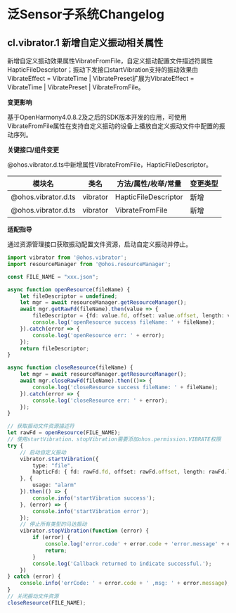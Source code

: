 # 泛Sensor子系统Changelog

## cl.vibrator.1 新增自定义振动相关属性

新增自定义振动效果属性VibrateFromFile，自定义振动配置文件描述符属性HapticFileDescriptor；振动下发接口startVibration支持的振动效果由VibrateEffect = VibrateTime | VibratePreset扩展为VibrateEffect = VibrateTime | VibratePreset | VibrateFromFile。

**变更影响**

基于OpenHarmony4.0.8.2及之后的SDK版本开发的应用，可使用VibrateFromFile属性在支持自定义振动的设备上播放自定义振动文件中配置的振动序列。

**关键接口/组件变更**

@ohos.vibrator.d.ts中新增属性VibrateFromFile，HapticFileDescriptor。

| 模块名 | 类名 | 方法/属性/枚举/常量 | 变更类型 |
|  -- | -- | -- | -- |
| @ohos.vibrator.d.ts | vibrator | HapticFileDescriptor | 新增 |
| @ohos.vibrator.d.ts | vibrator | VibrateFromFile | 新增 |

**适配指导**<br>

通过资源管理接口获取振动配置文件资源，启动自定义振动并停止。

```ts
import vibrator from '@ohos.vibrator';
import resourceManager from '@ohos.resourceManager';

const FILE_NAME = "xxx.json";

async function openResource(fileName) {
    let fileDescriptor = undefined;
    let mgr = await resourceManager.getResourceManager();
    await mgr.getRawFd(fileName).then(value => {
        fileDescriptor = {fd: value.fd, offset: value.offset, length: value.length};
        console.log('openResource success fileName: ' + fileName);
    }).catch(error => {
        console.log('openResource err: ' + error);
    });
    return fileDescriptor;
}

async function closeResource(fileName) {
    let mgr = await resourceManager.getResourceManager();
    await mgr.closeRawFd(fileName).then(()=> {
        console.log('closeResource success fileName: ' + fileName);
    }).catch(error => {
        console.log('closeResource err: ' + error);
    });
}

// 获取振动文件资源描述符
let rawFd = openResource(FILE_NAME);
// 使用startVibration、stopVibration需要添加ohos.permission.VIBRATE权限
try {
    // 启动自定义振动
    vibrator.startVibration({
        type: "file",
        hapticFd: { fd: rawFd.fd, offset: rawFd.offset, length: rawFd.length }
    }, {
        usage: "alarm"
    }).then(() => {
        console.info('startVibration success');
    }, (error) => {
        console.info('startVibration error');
    });
    // 停止所有类型的马达振动
    vibrator.stopVibration(function (error) {
        if (error) {
            console.log('error.code' + error.code + 'error.message' + error.message);
            return;
        }
        console.log('Callback returned to indicate successful.');
    })
} catch (error) {
    console.info('errCode: ' + error.code + ' ,msg: ' + error.message);
}
// 关闭振动文件资源
closeResource(FILE_NAME);
```
